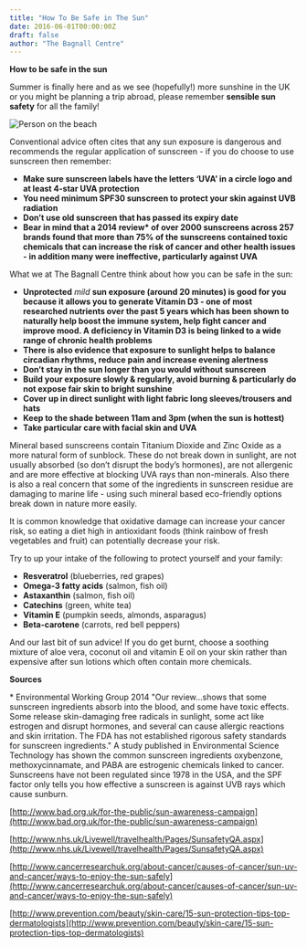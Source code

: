 ```yaml
---
title: "How To Be Safe in The Sun"
date: 2016-06-01T00:00:00Z
draft: false
author: "The Bagnall Centre"
---
```


**How to be safe in the sun**

Summer is finally here and as we see (hopefully!) more sunshine in the UK or you might be planning a trip abroad, please remember **sensible sun safety** for all the family!

![Person on the beach](/uploads/safe-in-the-sun.jpg)

Conventional advice often cites that any sun exposure is dangerous and recommends the regular application of sunscreen - if you do choose to use sunscreen then remember:

* **Make sure sunscreen labels have the letters ‘UVA’ in a circle logo and at least 4-star UVA protection**
* **You need minimum SPF30 sunscreen to protect your skin against UVB radiation**
* **Don’t use old sunscreen that has passed its expiry date**
* **Bear in mind that a 2014 review\* of over 2000 sunscreens across 257 brands found that more than 75% of the sunscreens contained toxic chemicals that can increase the risk of cancer and other health issues - in addition many were ineffective, particularly against UVA**

What we at The Bagnall Centre think about how you can be safe in the sun: 

* **Unprotected** *mild* **sun exposure (around 20 minutes) is good for you because it allows you to generate Vitamin D3 - one of most researched nutrients over the past 5 years which has been shown to naturally help boost the immune system, help fight cancer and improve mood. A deficiency in Vitamin D3 is being linked to a wide range of chronic health problems**
* **There is also evidence that exposure to sunlight helps to balance circadian rhythms, reduce pain and increase evening alertness**
* **Don’t stay in the sun longer than you would without sunscreen**
* **Build your exposure slowly & regularly, avoid burning & particularly do not expose fair skin to bright sunshine**
* **Cover up in direct sunlight with light fabric long sleeves/trousers and hats**
* **Keep to the shade between 11am and 3pm (when the sun is hottest)**
* **Take particular care with facial skin and UVA**

Mineral based sunscreens contain Titanium Dioxide and Zinc Oxide as a more natural form of sunblock. These do not break down in sunlight, are not usually absorbed (so don’t disrupt the body’s hormones), are not allergenic and are more effective at blocking UVA rays than non-minerals. Also there is also a real concern that some of the ingredients in sunscreen residue are damaging to marine life -  using such mineral based eco-friendly options break down in nature more easily.

It is common knowledge that oxidative damage can increase your cancer risk, so eating a diet high in antioxidant foods (think rainbow of fresh vegetables and fruit) can potentially decrease your risk.

Try to up your intake of the following to protect yourself and your family:

* **Resveratrol** (blueberries, red grapes)
* **Omega-3 fatty acids** (salmon, fish oil)
* **Astaxanthin** (salmon, fish oil)
* **Catechins** (green, white tea)
* **Vitamin E** (pumpkin seeds, almonds, asparagus)
* **Beta-carotene** (carrots, red bell peppers)

And our last bit of sun advice! If you do get burnt, choose a soothing mixture of aloe vera, coconut oil and vitamin E oil on your skin rather than expensive after sun lotions which often contain more chemicals.

**Sources**

\* Environmental Working Group 2014 "Our review…shows that some sunscreen ingredients absorb into the blood, and some have toxic effects. Some release skin-damaging free radicals in sunlight, some act like estrogen and disrupt hormones, and several can cause allergic reactions and skin irritation. The FDA has not established rigorous safety standards for sunscreen ingredients."  A study published in Environmental Science Technology has shown the common sunscreen ingredients oxybenzone, methoxycinnamate, and PABA are estrogenic chemicals linked to cancer.    Sunscreens have not been regulated since 1978 in the USA, and the SPF factor only tells you how effective a sunscreen is against UVB rays which cause sunburn.

[http://www.bad.org.uk/for-the-public/sun-awareness-campaign](http://www.bad.org.uk/for-the-public/sun-awareness-campaign)

[http://www.nhs.uk/Livewell/travelhealth/Pages/SunsafetyQA.aspx](http://www.nhs.uk/Livewell/travelhealth/Pages/SunsafetyQA.aspx)

[http://www.cancerresearchuk.org/about-cancer/causes-of-cancer/sun-uv-and-cancer/ways-to-enjoy-the-sun-safely](http://www.cancerresearchuk.org/about-cancer/causes-of-cancer/sun-uv-and-cancer/ways-to-enjoy-the-sun-safely)

[http://www.prevention.com/beauty/skin-care/15-sun-protection-tips-top-dermatologists](http://www.prevention.com/beauty/skin-care/15-sun-protection-tips-top-dermatologists)